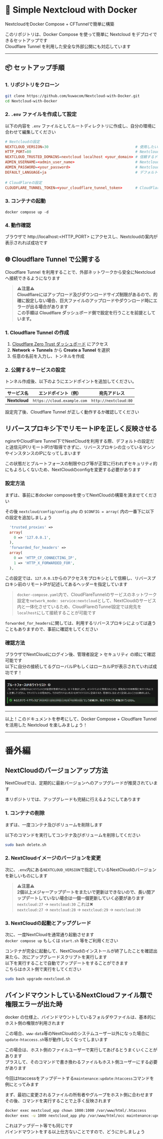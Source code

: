 # 🚀 Simple Nextcloud with Docker
NextcloudをDocker Compose + CFTunnelで簡単に構築

このリポジトリは、Docker Compose を使って簡単に Nextcloud をデプロイできるセットアップです  
Cloudflare Tunnel を利用した安全な外部公開にも対応しています

---

## 📦 セットアップ手順

### 1. リポジトリをクローン

```bash
git clone https://github.com/kuwacom/Nextcloud-with-Docker.git
cd Nextcloud-with-Docker
```

### 2. `.env` ファイルを作成して設定
以下の内容を `.env` ファイルとしてルートディレクトリに作成し、自分の環境に合わせて編集してください

```conf
# Nextcloudの設定
NEXTCLOUD_VERSION=30                                        # 使用したいNextcloudのバージョン 30が最新(2025/04/20現在)
HTTP_PORT=80                                                # Nextcloudを公開するポート
NEXTCLOUD_TRUSTED_DOMAINS=nextcloud localhost <your_domain> # 信頼するドメイン (スペース区切りで複数指定可能)
ADMIN_USERNAME=<admin_user_name>                            # Nextcloudの管理者ユーザー名
ADMIN_PASSWORD=<your_password>                              # Nextcloudの管理者パスワード
DEFAULT_LANGUAGE=ja                                         # デフォルトの言語 (例: ja, en)

# CloudFlareの設定
CLOUDFLARE_TUNNEL_TOKEN=<your_cloudflare_tunnel_token>      # CloudFlareのトンネルトークン
```

### 3. コンテナの起動
```
docker compose up -d
```

### 4. 動作確認
ブラウザで http://localhost:<HTTP_PORT> にアクセスし、Nextcloudの案内が表示されれば成功です

## 🌐 Cloudflare Tunnel で公開する
Cloudflare Tunnel を利用することで、外部ネットワークから安全にNextcloudへ接続できるようになります

> **⚠️注意⚠️**  
**Cloudflareにはアップロード及びダウンロードサイズ制限があるので、的確に設定しない場合、巨大ファイルのアップロードやダウンロード時にエラーが出る場合があります**  
**この手順は Cloudflare ダッシュボード側で設定を行うことを前提としています。**

### 1. Cloudflare Tunnel の作成
1. [Cloudflare Zero Trust ダッシュボード](https://one.dash.cloudflare.com/) にアクセス
2. **Network → Tunnels** から **Create a Tunnel** を選択
3. 任意の名前を入力し、トンネルを作成

### 2. 公開するサービスの設定
トンネル作成後、以下のようにエンドポイントを追加してください。

| サービス名      | エンドポイント（例）           | 宛先アドレス             |
| -------------- | -------------------------- | ---------------------- |
| **Nextcloud**  | `https://cloud.example.com` | `http://nextcloud:80`   |

設定完了後、Cloudflare Tunnel が正しく動作するか確認してください

## リバースプロキシ下でリモートIPを正しく反映させる
nginxやCloudFlare Tunnel下でNextCloudを利用する際、デフォルトの設定だと送信元IP(リモートIP)が取得できずに、リバースプロキシの立っているマシンやインスタンスのIPになってしまいます

この状態だとブルートフォースの制限やログ等が正常に行われずセキュリティ的にもよろしくないため、NextCloudのconfigを変更する必要があります

### 設定方法
まずは、事前に本docker composeを使ってNextCloudの構築を済ませてください

その後 `nextcloud/config/config.php` の `$CONFIG = array(` 内の一番下に以下の設定を追加しましょう

```php
  'trusted_proxies' =>
  array(
    0 => '127.0.0.1',
  ),
  'forwarded_for_headers' =>
  array(
    0 => 'HTTP_CF_CONNECTING_IP',
    1 => 'HTTP_X_FORWARDED_FOR',
  ),
```

この設定では、`127.0.0.1`からのアクセスをプロキシとして信頼し、リバースプロキシ前のリモートIPが記述してあるヘッダーを指定しています

> `docker-compose.yaml`内で、CloudFlareTunnelのサービスのネットワーク設定を`network_mode: service:nextcloud`として、NextCloudのサービス内と一体化させているため、CloudFlareのTunnel設定では宛先を`localhost`にして接続することが可能です

`forwarded_for_headers`に関しては、利用するリバースプロキシによっては違うこともありますので、事前に確認をしてください

### 確認方法
ブラウザでNextCloudにログイン後、管理者設定 > セキュリティ の順にて確認可能です  
以下に自分の接続してるグローバルIPもしくはローカルIPが表示されていれば成功です！

![ipの表示](images/setting1.png)

---
以上！このドキュメントを参考にして、Docker Compose + Cloudflare Tunnel を活用した Nextcloud を楽しみましょう！

---
# 番外編

## NextCloudのバージョンアップ方法
NextCloudでは、定期的に最新バージョンへのアップグレードが推奨されています

本リポジトリでは、アップグレードも完結に行えるようにしてあります
### 1. コンテナの削除
まずは、一度コンテナ及びボリュームを削除します

以下のコマンドを実行してコンテナ及びボリュームを削除してください
```bash
sudo bash delete.sh
```
### 2. NextCloudイメージのバージョンを変更
次に、`.env`内にある`NEXTCLOUD_VERSION`で指定しているNextCloudのバージョンを新しいものにします

> **⚠️注意⚠️**  
**2個以上メジャーアップデートをまたいで更新はできないので、長い間アップデートしていない場合は一個一個更新していく必要があります**  
`nextcloud:27` -> `nextcloud:30` これは✖  
`nextcloud:27` -> `nextcloud:28`  -> `nextcloud:29` -> `nextcloud:30`

### 3. NextCloudの起動とアップグレード
次に、一度NextCloudを通常通り起動させます  
`docker compose up` もしくは `start.sh` 等をご利用ください

コンテナが完全に起動して、NextCloudのインストールが終了したことを確認出来たら、次にアップグレードスクリプトを実行します  
以下を実行することで自動でアップデートをすることができます  
こちらはホスト側で実行をしてください

```bash
sudo bash upgrade-nextcloud.sh
```

## バインドマウントしているNextCloudファイル類で権限エラーが出た時
docker の仕様上、バインドマウントしているフォルダやファイルは、基本的にホスト側の権限が利用されます

この場合、`www-data`等のNextCloudのシステムユーザー以外になった場合に`update-htaccess.sh`等が動作しなくなってしまいます

この場合は、ホスト側のファイルユーザーで実行してあげるとうまくいくことがあります  
プラスして、そのコマンドで書き換わるファイルもホスト側ユーザーにする必要があります

今回はhtaccessをアップデートする`maintenance:update:htaccess`コマンドを例にとってみます

まず、最初に変更されるファイルの所有者やグループをホスト側に合わせます
その後、コマンドを実行することで上手く反映されます
```bash
docker exec nextcloud_app chown 1000:1000 /var/www/html/.htaccess
docker exec -u 1000 nextcloud_app php /var/www/html/occ maintenance:update:htaccess
```

これはアップデート等でも同じです  
バインドマウントをする以上仕方ないことですので、どうにかしましょう